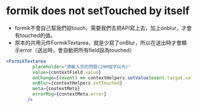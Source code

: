 # formik does not setTouched by itself
- formik不會自己幫我們設touch，需要我們去把API寫上去，加上onblur，才會有touched的值。
- 原本的共用元件FormikTextarea，就是少寫了onBlur，所以在送出時才會顯示error（送出時，會自動把所有field設為touched）

```jsx
<FormikTextarea
          placeholder="請輸入您的問題(200個字以內)"
          value={contextField.value}
          onChange={(event) => contextHelpers.setValue(event.target.value)}
          onBlur={contextHelpers.setTouched}
          meta={contextMeta}
          errorMsg={contextMeta.error}
        />

```

